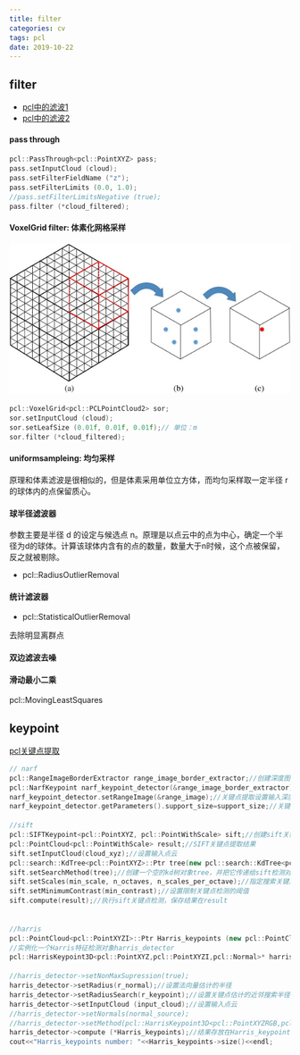 ```yaml
---
title: filter 
categories: cv
tags: pcl
date: 2019-10-22
---
```

## filter

- [pcl中的滤波1](http://adastaybrave.com/pcl%E4%B8%8E%E7%82%B9%E4%BA%91%E4%B8%87%E8%B1%A1/2018/11/10/PCL%E4%B8%AD%E7%9A%84%E6%BB%A4%E6%B3%A2-1-%E5%B8%A6%E6%9C%89%E9%87%87%E6%A0%B7%E6%80%A7%E8%B4%A8%E7%9A%84%E6%BB%A4%E6%B3%A2/)
- [pcl中的滤波2](http://adastaybrave.com/pcl%E4%B8%8E%E7%82%B9%E4%BA%91%E4%B8%87%E8%B1%A1/2018/11/26/PCL%E4%B8%AD%E7%9A%84%E6%BB%A4%E6%B3%A2-2-%E6%9C%89%E7%9A%84%E6%94%BE%E7%9F%A2%E7%9A%84%E6%BB%A4%E6%B3%A2/)


#### pass through

```c++
pcl::PassThrough<pcl::PointXYZ> pass;
pass.setInputCloud (cloud);
pass.setFilterFieldName ("z");
pass.setFilterLimits (0.0, 1.0);
//pass.setFilterLimitsNegative (true);
pass.filter (*cloud_filtered);
```

#### VoxelGrid filter: 体素化网格采样

![voxelgrid](pics/pcl_filter_voxelgrid.jpg)

```c++
pcl::VoxelGrid<pcl::PCLPointCloud2> sor;
sor.setInputCloud (cloud);
sor.setLeafSize (0.01f, 0.01f, 0.01f);// 单位：m
sor.filter (*cloud_filtered);
```

#### uniformsampleing: 均匀采样

原理和体素滤波是很相似的，但是体素采用单位立方体，而均匀采样取一定半径 r 的球体内的点保留质心。


#### 球半径滤波器

参数主要是半径 d 的设定与候选点 n。原理是以点云中的点为中心，确定一个半径为d的球体。计算该球体内含有的点的数量，数量大于n时候，这个点被保留，反之就被剔除。

- pcl::RadiusOutlierRemoval

#### 统计滤波器 

- pcl::StatisticalOutlierRemoval 

去除明显离群点


#### 双边滤波去噪

#### 滑动最小二乘

pcl::MovingLeastSquares




## keypoint

[pcl关键点提取](https://blog.csdn.net/suyunzzz/article/details/99314844)

```c++
// narf
pcl::RangeImageBorderExtractor range_image_border_extractor;//创建深度图像边界提取对象
pcl::NarfKeypoint narf_keypoint_detector(&range_image_border_extractor);//创建Narf关键点提取器，输入为深度图像边缘提取器
narf_keypoint_detector.setRangeImage(&range_image);//关键点提取设置输入深度图像
narf_keypoint_detector.getParameters().support_size=support_size;//关键点提取的参数：搜索空间球体的半径

//sift
pcl::SIFTKeypoint<pcl::PointXYZ, pcl::PointWithScale> sift;//创建sift关键点检测对象
pcl::PointCloud<pcl::PointWithScale> result;//SIFT关键点提取结果
sift.setInputCloud(cloud_xyz);//设置输入点云
pcl::search::KdTree<pcl::PointXYZ>::Ptr tree(new pcl::search::KdTree<pcl::PointXYZ> ());
sift.setSearchMethod(tree);//创建一个空的kd树对象tree，并把它传递给sift检测对象
sift.setScales(min_scale, n_octaves, n_scales_per_octave);//指定搜索关键点的尺度范围
sift.setMinimumContrast(min_contrast);//设置限制关键点检测的阈值
sift.compute(result);//执行sift关键点检测，保存结果在result


//harris
pcl::PointCloud<pcl::PointXYZI>::Ptr Harris_keypoints (new pcl::PointCloud<pcl::PointXYZI> ());//存放最后的特征点提取结果
//实例化一个Harris特征检测对象harris_detector
pcl::HarrisKeypoint3D<pcl::PointXYZ,pcl::PointXYZI,pcl::Normal>* harris_detector = new pcl::HarrisKeypoint3D<pcl::PointXYZ,pcl::PointXYZI,pcl::Normal> ;

//harris_detector->setNonMaxSupression(true);
harris_detector->setRadius(r_normal);//设置法向量估计的半径
harris_detector->setRadiusSearch(r_keypoint);//设置关键点估计的近邻搜索半径
harris_detector->setInputCloud (input_cloud);//设置输入点云
//harris_detector->setNormals(normal_source);
//harris_detector->setMethod(pcl::HarrisKeypoint3D<pcl::PointXYZRGB,pcl::PointXYZI>::LOWE);
harris_detector->compute (*Harris_keypoints);//结果存放在Harris_keypoints
cout<<"Harris_keypoints number: "<<Harris_keypoints->size()<<endl;
```














